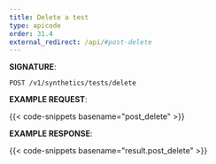 ```yaml
---
title: Delete a test
type: apicode
order: 31.4
external_redirect: /api/#post-delete
---
```


**SIGNATURE**:

`POST /v1/synthetics/tests/delete`

**EXAMPLE REQUEST**:

{{< code-snippets basename="post_delete" >}}

**EXAMPLE RESPONSE**:

{{< code-snippets basename="result.post_delete" >}}
